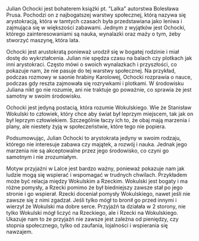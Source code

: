 Julian Ochocki jest bohaterem książki pt. "Lalka" autorstwa Bolesława Prusa. Pochodzi on z najbogatszej warstwy społecznej, którą nazywa się arystokracją, która w tamtych czasach była przedstawiana jako leniwa i zajmująca się w większości zabawami. Jednym z wyjątków jest Ochocki, którego zainteresowaniami są nauka, wynalazki oraz maży o tym, żeby stworzyć maszynę, która lata. 

Ochocki jest arustokratą ponieważ urodził się w bogatej rodzinie i miał dostę do wykrztałcenia. Julian nie spędza czasu na balach czy plotkach jak inni arystokraci. Często mówi o swoich wynalazkach i przyszłości, co pokazuje nam, że nie pasuje do tej warstwy społecznej. Na przykład, podczas rozmowy w saonie hrabiny Karolowej, Ochocki rozprawia o nauce, podczas gdy reszta zajmowała się rozrywkami i plotkami. W środowisku Juliana nikt go nie rozumie, ani nie traktuje go poważnie, co sprawia że jest samotny w swoim środowisku. 

Ochocki jest jedyną postacią, która rozumie Wokulskiego. Wie że Stanisław Wokulski to człowiek, który chce aby świat był leprzym miejscem, tak jak on był leprzym człowiekiem. Szczególnie łaczy ich to, że obaj mają marzenia i plany, ale niestety żyją w społeczeństwie, które tego nie popiera. 

Podsumowując, Julian Ochocki to arystokrata jedyny w swoim rodzaju, którego nie interesuje zabawa czy majątek, a rozwój i nauka. Jednak jego marzenia nie są akceptowalne przez jego środowisko, co czyni go samotnym i nie zrozumiałym. 



Motyw przyjaźni w Lalce jest bardzo ważny, ponieważ pokazuje nam jak ludzie mogą się wspierać i wspomagać w trudnych chwilach. Przykładem może być relacja między Wokulskim a Rzeckim. Wokulski jest bogaty i ma różne pomysły, a Rzecki pomimo że był biedniejszy zawsze stał po jego stronie i go wspierał. 
Rzecki doceniał pomysły Wokulskiego, nawet jeśli nie zawsze się z nimi zgadzał. Jeśli tylko mógł to bronił go przed innymi i wierzył że Wokulski ma dobre serce. Przyjaźń ta działała w 2 storony, nie tylko Wokulski mógł liczyć na Rzeckiego, ale i Rzecki na Wokulskiego. Ukazuje nam to że przyjaźń nie zawsze jest zależna od pieniędzy, czy stopnia społecznego, tylko od zaufania, lojalności i wspierania się nawzajem. 


